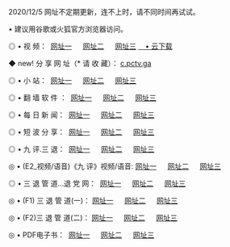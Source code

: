 <p>2020/12/5 网址不定期更新，连不上时，请不同时间再试试。
<p>• 建议用谷歌或火狐官方浏览器访问。
<p>◎ • 视 频： 
<a href="http://pci.wemusiclabel.com/" target="_blank">网址一</a> 　 
<a href="http://acg.wemusiclabel.com/" target="_blank">网址二</a> 　 
<a href="http://acg.wemusiclabel.com/b.html" target="_blank">网址三</a>
<a href="https://yadi.sk/d/d0sUeAOpal3njw" target="_blank">　• 云下载 </a></p>
<p>◆ new! 分 享 网 址（* 请 收 藏）： <a href="http://gep.wemusiclabel.com/a.html">c.pctv.ga</a></p>

<p>◎ • 小 站：  
<a href="http://pci.wemusiclabel.com/f.html" target="_blank">网址一</a> 　 
<a href="http://acg.wemusiclabel.com/h.html" target="_blank">网址二</a> 　 
<a href="http://acg.wemusiclabel.com/k/" target="_blank">网址三</a></p>
<p>◎ • 翻 墙 软 件 ：  
<a href="http://pci.wemusiclabel.com/ff/" target="_blank">网址一</a> 　 
<a href="http://acg.wemusiclabel.com/s/read/a1_nd.html" target="_blank">网址二</a> 　 
<a href="http://acg.wemusiclabel.com/ff/index.html" target="_blank">网址三</a></p>
<p>◎ • 每 日 新 闻：  
<a href="http://pci.wemusiclabel.com/day/" target="_blank">网址一</a> 　 
<a href="http://acg.wemusiclabel.com/day/" target="_blank">网址二</a> 　 
<a href="http://acg.wemusiclabel.com/day/index.html" target="_blank">网址三</a></p>
<p>◎ • 短 波 分 享：  
<a href="http://pci.wemusiclabel.com/h/" target="_blank">网址一</a> 　 
<a href="http://acg.wemusiclabel.com/h/" target="_blank">网址二</a> 　 
<a href="http://acg.wemusiclabel.com/h/index.html" target="_blank">网址三</a></p>
<p>◎ • 九 评.三 退：  
<a href="http://pci.wemusiclabel.com/t/" target="_blank">网址一</a> 　 
<a href="http://acg.wemusiclabel.com/v2/index.html" target="_blank">网址二</a> 　 
<a href="http://acg.wemusiclabel.com/tt/index.html" target="_blank">网址三</a> 　</p>
<p>◎ • (E2_视频/语音)《九 评》视频/语音: 
<a href="http://acg.wemusiclabel.com/7738.html" target="_blank">网址一</a> 　 
<a href="http://acg.wemusiclabel.com/7614.html" target="_blank">网址二</a> 　 
<a href="http://acg.wemusiclabel.com/7633.html" target="_blank">网址三</a></p>
<p>◎ • 三 退 管 道...退 党 网：  
<a href="http://pci.wemusiclabel.com/go/td1.html" target="_blank">网址一</a> 　 
<a href="http://acg.wemusiclabel.com/go/td2.html" target="_blank">网址二</a> 　 
<a href="http://acg.wemusiclabel.com/go/td3.html" target="_blank">网址三</a></p>
<p>◎ • (F1) 三 退 管 道(一)： 
<a href="http://pci.wemusiclabel.com/dd/" target="_blank">网址一</a> 　 
<a href="http://acg.wemusiclabel.com/s/read/a1_tdx.html" target="_blank">网址二</a> 　 
<a href="http://acg.wemusiclabel.com/dd/" target="_blank">网址三</a></p>
<p>◎ • (F2)三 退 管 道(二)： 
<a href="http://acg.wemusiclabel.com/d/" target="_blank">网址一</a> 　 
<a href="http://pci.wemusiclabel.com/d/index.html" target="_blank">网址二</a> 　 
<a href="http://acg.wemusiclabel.com/d/" target="_blank">网址三</a></p>
<p>◎ • PDF电子书：  
<a href="http://pci.wemusiclabel.com/p/" target="_blank">网址一</a> 　 
<a href="http://acg.wemusiclabel.com/p/index.html" target="_blank">网址二</a> 　 
<a href="http://acg.wemusiclabel.com/p/" target="_blank">网址三</a></p>
